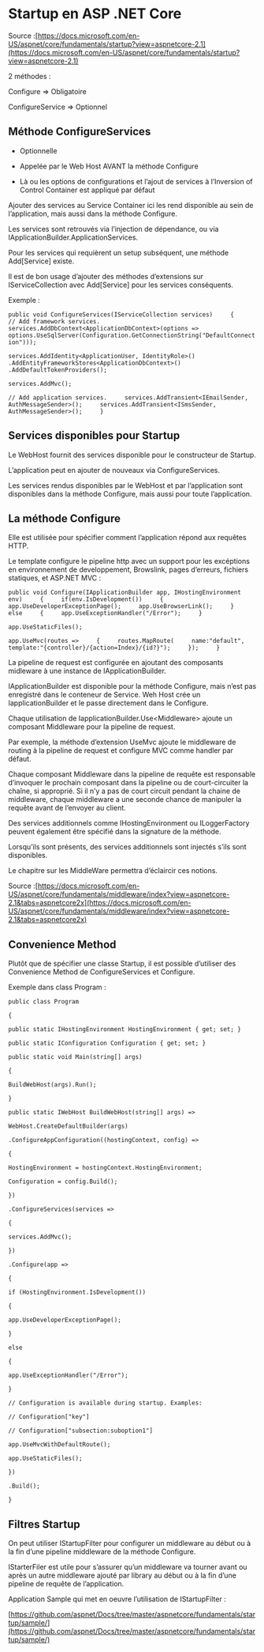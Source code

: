# Startup en ASP .NET Core

Source :[https://docs.microsoft.com/en-US/aspnet/core/fundamentals/startup?view=aspnetcore-2.1](https://docs.microsoft.com/en-US/aspnet/core/fundamentals/startup?view=aspnetcore-2.1)

2 méthodes :

Configure =&gt; Obligatoire

ConfigureService =&gt; Optionnel

## Méthode ConfigureServices

* Optionnelle

* Appelée par le Web Host AVANT la méthode Configure

* Là ou les options de configurations et l’ajout de services à l’Inversion of Control Container est appliqué par défaut

Ajouter des services au Service Container ici les rend disponible au sein de l’application, mais aussi dans la méthode Configure.

Les services sont retrouvés via l’injection de dépendance, ou via IApplicationBuilder.ApplicationServices.

Pour les services qui requièrent un setup subséquent, une méthode Add\[Service\] existe.

Il est de bon usage d’ajouter des méthodes d’extensions sur IServiceCollection avec Add\[Service\] pour les services conséquents.

Exemple :

`public void ConfigureServices(IServiceCollection services)    
{    
// Add framework services.    
services.AddDbContext<ApplicationDbContext>(options =>    
options.UseSqlServer(Configuration.GetConnectionString("DefaultConnection")));`

`services.AddIdentity<ApplicationUser, IdentityRole>()    
.AddEntityFrameworkStores<ApplicationDbContext>()    
.AddDefaultTokenProviders();`

`services.AddMvc();`

`// Add application services.    
services.AddTransient<IEmailSender, AuthMessageSender>();    
services.AddTransient<ISmsSender, AuthMessageSender>();    
}`

## Services disponibles pour Startup

Le WebHost fournit des services disponible pour le constructeur de Startup.

L’application peut en ajouter de nouveaux via ConfigureServices.

Les services rendus disponibles par le WebHost et par l’application sont disponibles dans la méthode Configure, mais aussi pour toute l’application.

## La méthode Configure

Elle est utilisée pour spécifier comment l’application répond aux requêtes HTTP.

Le template configure le pipeline http avec un support pour les excéptions en environnement de developpement, Browslink, pages d’erreurs, fichiers statiques, et ASP.NET MVC :

`public void Configure(IApplicationBuilder app, IHostingEnvironment env)    
{    
if(env.IsDevelopment())    
{    
app.UseDeveloperExceptionPage();    
app.UseBrowserLink();    
}    
else    
{    
app.UseExceptionHandler("/Error");    
}`

`app.UseStaticFiles();`

`app.UseMvc(routes =>    
{    
routes.MapRoute(    
name:"default",    
template:"{controller}/{action=Index}/{id?}");    
});    
}`

La pipeline de request est configurée en ajoutant des composants midleware à une instance de IApplicationBuilder.

IApplicationBuilder est disponible pour la méthode Configure, mais n’est pas enregistré dans le conteneur de Service. Weh Host crée un IapplicationBuilder et le passe directement dans le Configure.

Chaque utilisation de IapplicationBuilder.Use&lt;Middleware&gt; ajoute un composant Middleware pour la pipeline de request.

Par exemple, la méthode d’extension UseMvc ajoute le middleware de routing à la pipeline de request et configure MVC comme handler par défaut.

Chaque composant Middleware dans la pipeline de requête est responsable d’invoquer le prochain composant dans la pipeline ou de court-circuiter la chaîne, si approprié. Si il n’y a pas de court circuit pendant la chaine de middleware, chaque middleware a une seconde chance de manipuler la requête avant de l’envoyer au client.

Des services additionnels comme IHostingEnvironment ou ILoggerFactory peuvent également être spécifié dans la signature de la méthode.

Lorsqu’ils sont présents, des services additionnels sont injectés s’ils sont disponibles.

Le chapitre sur les MiddleWare permettra d’éclaircir ces notions.

Source :[https://docs.microsoft.com/en-US/aspnet/core/fundamentals/middleware/index?view=aspnetcore-2.1&tabs=aspnetcore2x](https://docs.microsoft.com/en-US/aspnet/core/fundamentals/middleware/index?view=aspnetcore-2.1&tabs=aspnetcore2x)

## Convenience Method

Plutôt que de spécifier une classe Startup, il est possible d’utiliser des Convenience Method de ConfigureServices et Configure.

Exemple dans class Program :

`public class Program`

`{`

`public static IHostingEnvironment HostingEnvironment { get; set; }`

`public static IConfiguration Configuration { get; set; }`

`public static void Main(string[] args)`

`{`

`BuildWebHost(args).Run();`

`}`

`public static IWebHost BuildWebHost(string[] args) =>`

`WebHost.CreateDefaultBuilder(args)`

`.ConfigureAppConfiguration((hostingContext, config) =>`

`{`

`HostingEnvironment = hostingContext.HostingEnvironment;`

`Configuration = config.Build();`

`})`

`.ConfigureServices(services =>`

`{`

`services.AddMvc();`

`})`

`.Configure(app =>`

`{`

`if (HostingEnvironment.IsDevelopment())`

`{`

`app.UseDeveloperExceptionPage();`

`}`

`else`

`{`

`app.UseExceptionHandler("/Error");`

`}`

`// Configuration is available during startup. Examples:`

`// Configuration["key"]`

`// Configuration["subsection:suboption1"]`

`app.UseMvcWithDefaultRoute();`

`app.UseStaticFiles();`

`})`

`.Build();`

`}`

## Filtres Startup

On peut utiliser IStartupFilter pour configurer un middleware au début ou à la fin d’une pipeline middleware de la méthode Configure.

IStarterFiler est utile pour s’assurer qu’un middleware va tourner avant ou après un autre middleware ajouté par library au début ou à la fin d’une pipeline de requête de l’application.

Application Sample qui met en oeuvre l’utilisation de IStartupFilter :

[https://github.com/aspnet/Docs/tree/master/aspnetcore/fundamentals/startup/sample/](https://github.com/aspnet/Docs/tree/master/aspnetcore/fundamentals/startup/sample/)

